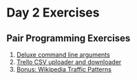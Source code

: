 # Day 2 Exercises

## Pair Programming Exercises

1. [Deluxe command line arguments](deluxe-cli/README.md)
1. [Trello CSV uploader and downloader](trello-csv/README.md)
1. [Bonus: Wikipedia Traffic Patterns](wikipedia/README.md)
